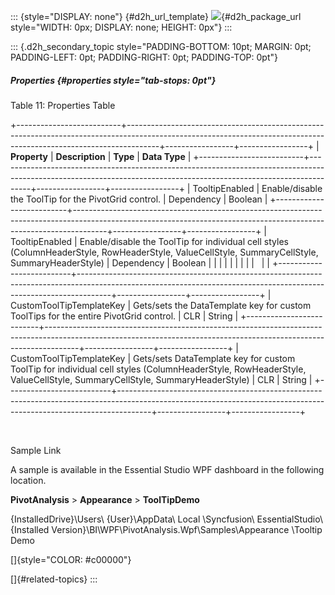 ::: {style="DISPLAY: none"}
[](ms-xhelp:///?Id=d2h_url_template){#d2h_url_template} ![](!package_url!){#d2h_package_url style="WIDTH: 0px; DISPLAY: none; HEIGHT: 0px"}
:::

::: {.d2h_secondary_topic style="PADDING-BOTTOM: 10pt; MARGIN: 0pt; PADDING-LEFT: 0pt; PADDING-RIGHT: 0pt; PADDING-TOP: 0pt"}
##### Properties {#properties style="tab-stops: 0pt"}

Table 11: Properties Table

+--------------------------+--------------------------------------------------------------------------------------------------------------------------------------------------------------------+-----------------+-----------------+
| **Property**             | **Description**                                                                                                                                                    | **Type**        | **Data Type**   |
+--------------------------+--------------------------------------------------------------------------------------------------------------------------------------------------------------------+-----------------+-----------------+
| TooltipEnabled           | Enable/disable the ToolTip for the PivotGrid control.                                                                                                              | Dependency      | Boolean         |
+--------------------------+--------------------------------------------------------------------------------------------------------------------------------------------------------------------+-----------------+-----------------+
| TooltipEnabled           | Enable/disable the ToolTip for individual cell styles (ColumnHeaderStyle, RowHeaderStyle, ValueCellStyle, SummaryCellStyle, SummaryHeaderStyle)                    | Dependency      | Boolean         |
|                          |                                                                                                                                                                    |                 |                 |
|                          |                                                                                                                                                                    |                 |                 |
+--------------------------+--------------------------------------------------------------------------------------------------------------------------------------------------------------------+-----------------+-----------------+
| CustomToolTipTemplateKey | Gets/sets the DataTemplate key for custom ToolTips for the entire PivotGrid control.                                                                               | CLR             | String          |
+--------------------------+--------------------------------------------------------------------------------------------------------------------------------------------------------------------+-----------------+-----------------+
| CustomToolTipTemplateKey | Gets/sets DataTemplate key for custom ToolTip for individual cell styles (ColumnHeaderStyle, RowHeaderStyle, ValueCellStyle, SummaryCellStyle, SummaryHeaderStyle) | CLR             | String          |
+--------------------------+--------------------------------------------------------------------------------------------------------------------------------------------------------------------+-----------------+-----------------+

 

Sample Link

A sample is available in the Essential Studio WPF dashboard in the following location.

**PivotAnalysis** \> **Appearance** \> **ToolTipDemo**

{InstalledDrive}\\Users\\ {User}\\AppData\\ Local \\Syncfusion\\ EssentialStudio\\{Installed Version}\\BI\\WPF\\PivotAnalysis.Wpf\\Samples\\Appearance \\Tooltip Demo

[]{style="COLOR: #c00000"} 

[]{#related-topics}
:::
